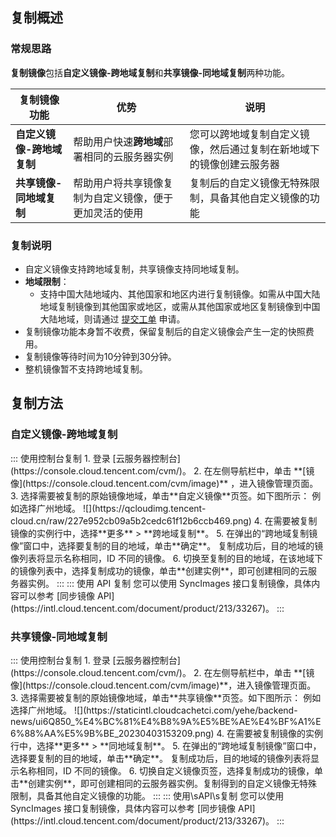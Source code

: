 ## 复制概述

### 常规思路
**复制镜像**包括**自定义镜像-跨地域复制**和**共享镜像-同地域复制**两种功能。

| 复制镜像功能 | 优势 | 说明 |
|---------|---------|---------|
| **自定义镜像-跨地域复制** | 帮助用户快速**跨地域**部署相同的云服务器实例 | 您可以跨地域复制自定义镜像，然后通过复制在新地域下的镜像创建云服务器 |
| **共享镜像-同地域复制** | 帮助用户将共享镜像复制为自定义镜像，便于更加灵活的使用 | 复制后的自定义镜像无特殊限制，具备其他自定义镜像的功能 |


### 复制说明
- 自定义镜像支持跨地域复制，共享镜像支持同地域复制。
- **地域限制**：
  - 支持中国大陆地域内、其他国家和地区内进行复制镜像。如需从中国大陆地域复制镜像到其他国家或地区，或需从其他国家或地区复制镜像到中国大陆地域，则请通过 [提交工单](https://console.intl.cloud.tencent.com/workorder/category) 申请。
- 复制镜像功能本身暂不收费，保留复制后的自定义镜像会产生一定的快照费用。
- 复制镜像等待时间为10分钟到30分钟。
- 整机镜像暂不支持跨地域复制。

## 复制方法
### 自定义镜像-跨地域复制
<dx-tabs>
::: 使用控制台复制
1. 登录 [云服务器控制台](https://console.cloud.tencent.com/cvm/)。
2. 在左侧导航栏中，单击 **[镜像](https://console.cloud.tencent.com/cvm/image)** ，进入镜像管理页面。
3. 选择需要被复制的原始镜像地域，单击**自定义镜像**页签。如下图所示：
例如选择广州地域。
![](https://qcloudimg.tencent-cloud.cn/raw/227e952cb09a5b2cedc61f12b6ccb469.png)
4. 在需要被复制镜像的实例行中，选择**更多** > **跨地域复制**。
5. 在弹出的“跨地域复制镜像”窗口中，选择要复制的目的地域，单击**确定**。
复制成功后，目的地域的镜像列表将显示名称相同，ID 不同的镜像。
6. 切换至复制的目的地域，在该地域下的镜像列表中，选择复制成功的镜像，单击**创建实例**，即可创建相同的云服务器实例。
:::
::: 使用 API 复制
您可以使用 SyncImages 接口复制镜像，具体内容可以参考 [同步镜像 API](https://intl.cloud.tencent.com/document/product/213/33267)。
:::
</dx-tabs>


### 共享镜像-同地域复制
<dx-tabs>
::: 使用控制台复制
1. 登录 [云服务器控制台](https://console.cloud.tencent.com/cvm/)。
2. 在左侧导航栏中，单击 **[镜像](https://console.cloud.tencent.com/cvm/image)**，进入镜像管理页面。
3. 选择需要被复制的原始镜像地域，单击**共享镜像**页签。如下图所示：
例如选择广州地域。
![](https://staticintl.cloudcachetci.com/yehe/backend-news/ui6Q850_%E4%BC%81%E4%B8%9A%E5%BE%AE%E4%BF%A1%E6%88%AA%E5%9B%BE_20230403153209.png)
4. 在需要被复制镜像的实例行中，选择**更多** > **同地域复制**。
5. 在弹出的“跨地域复制镜像”窗口中，选择要复制的目的地域，单击**确定**。
复制成功后，目的地域的镜像列表将显示名称相同，ID 不同的镜像。
6. 切换自定义镜像页签，选择复制成功的镜像，单击**创建实例**，即可创建相同的云服务器实例。复制得到的自定义镜像无特殊限制，具备其他自定义镜像的功能。
:::
::: 使用\sAPI\s复制
您可以使用 SyncImages 接口复制镜像，具体内容可以参考 [同步镜像 API](https://intl.cloud.tencent.com/document/product/213/33267)。
:::
</dx-tabs>
